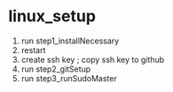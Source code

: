 # linux_setup

1. run step1_installNecessary
2. restart
3. create ssh key ; copy ssh key to github
4. run step2_gitSetup
5. run step3_runSudoMaster
